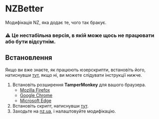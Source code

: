 # NZBetter

Модифікація NZ, яка додає те, чого так бракує.

### ⚠ Це нестабільна версія, в якій може щось не працювати або бути відсутнім.
## Встановлення
Якщо ви вже знаєте, як працюють юзерскрипти, встановіть його, натиснувши [тут](https://github.com/nzbetter/nzbetter/raw/dev/nzbetter.user.js), якщо ні, ви можете слідувати інструкції нижче.

1. Встановіть розширення **TamperMonkey** для вашого браузера.
   - [Mozilla Firefox](https://addons.mozilla.org/en-US/firefox/addon/tampermonkey/)
   - [Google Chrome](https://chrome.google.com/webstore/detail/dhdgffkkebhmkfjojejmpbldmpobfkfo)
   - [Microsoft Edge](https://microsoftedge.microsoft.com/addons/detail/iikmkjmpaadaobahmlepeloendndfphd)
2. Встановіть скрипт, натиснувши [тут](https://github.com/nzbetter/nzbetter/raw/dev/nzbetter.user.js).
3. Заходьте на [nz.ua](https://nz.ua), і налаштовуйте модифікацію.
